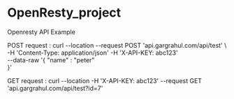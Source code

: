 # OpenResty_project

Openresty API Example

POST request : curl --location --request POST 'api.gargrahul.com/api/test' \ 
-H 'Content-Type: application/json' -H 'X-API-KEY: abc123' \
--data-raw '{
        "name" : "peter"    
}'

GET request : curl --location -H 'X-API-KEY: abc123' --request GET 'api.gargrahul.com/api/test?id=7'

